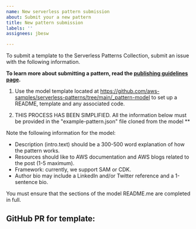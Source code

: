 ```yaml
---
name: New serverless pattern submission
about: Submit your a new pattern
title: New pattern submission
labels: ''
assignees: jbesw

---
```


To submit a template to the Serverless Patterns Collection, submit an issue with the following information.

**To learn more about submitting a pattern, read the [publishing guidelines page](https://github.com/aws-samples/serverless-patterns/blob/main/PUBLISHING.md).**

1. Use the model template located at https://github.com/aws-samples/serverless-patterns/tree/main/_pattern-model to set up a README, template and any associated code.

2. THIS PROCESS HAS BEEN SIMPLIFIED. All the information below must be provided in the "example-pattern.json" file cloned from the model **

Note the following information for the model:
- Description (intro.text) should be a 300-500 word explanation of how the pattern works.
- Resources should like to AWS documentation and AWS blogs related to the post (1-5 maximum).
- Framework: currently, we support SAM or CDK.
- Author bio may include a LinkedIn and/or Twitter reference and a 1-sentence bio.

You must ensure that the sections of the model README.me are completed in full.

## GitHub PR for template:
